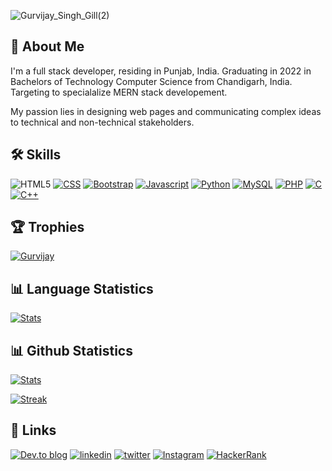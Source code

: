 

![Gurvijay_Singh_Gill(2)](https://user-images.githubusercontent.com/67116971/136325710-7fa6b011-f34b-44fd-acd9-ecca5ce56dca.png)


  
## 🚀 About Me
I'm a full stack developer, residing in Punjab, India. Graduating in 2022 in
Bachelors of Technology Computer Science from Chandigarh, India. Targeting to 
specialalize MERN stack developement.

My passion lies in designing web pages and communicating complex ideas to technical and
non-technical stakeholders.


## 🛠 Skills

![HTML5](https://img.shields.io/badge/html5-%23E34F26.svg?style=for-the-badge&logo=html5&logoColor=white) [![CSS](https://img.shields.io/badge/CSS-239120?&style=for-the-badge&logo=css3&logoColor=white)]() [![Bootstrap](https://img.shields.io/badge/bootstrap-%23563D7C.svg?style=for-the-badge&logo=bootstrap&logoColor=white)]() [![Javascript](https://img.shields.io/badge/JavaScript-F7DF1E?style=for-the-badge&logo=javascript&logoColor=black)]() [![Python](https://img.shields.io/badge/python-3670A0?style=for-the-badge&logo=python&logoColor=ffdd54)]() [![MySQL](https://img.shields.io/badge/MySQL-00000F?style=for-the-badge&logo=mysql&logoColor=white)]() [![PHP](https://img.shields.io/badge/PHP-777BB4?style=for-the-badge&logo=php&logoColor=white)]() [![C](https://img.shields.io/badge/C-00599C?style=for-the-badge&logo=c&logoColor=white)]() [![C++](https://img.shields.io/badge/C%2B%2B-00599C?style=for-the-badge&logo=c%2B%2B&logoColor=white)]() 

## 🏆 Trophies

  
[![Gurvijay](https://github-profile-trophy.vercel.app/?username=gillgurvijay01&row=1&theme=algolia)](https://github.com/gillgurvijay01/github-profile-trophy)


## 📊 Language Statistics

 [![Stats](https://github-readme-stats.vercel.app/api/top-langs/?username=gillgurvijay01&theme=algolia&layout=compact)]()


  
 ## 📊 Github Statistics
 
  [![Stats](https://github-readme-stats.vercel.app/api?username=gillgurvijay01&theme=algolia
)]()

[![Streak](https://github-readme-streak-stats.herokuapp.com/?user=gillgurvijay01&theme=algolia
)]()


  
## 🔗 Links
[![Dev.to blog](https://img.shields.io/badge/dev.to-0A0A0A?style=for-the-badge&logo=dev.to&logoColor=white)](https://dev.to/gillgurvijay01)
[![linkedin](https://img.shields.io/badge/linkedin-0A66C2?style=for-the-badge&logo=linkedin&logoColor=white)](https://www.linkedin.com/in/gillgurvijay01/)
[![twitter](https://img.shields.io/badge/twitter-1DA1F2?style=for-the-badge&logo=twitter&logoColor=white)](https://twitter.com/gillgurvijay01)
[![Instagram](https://img.shields.io/badge/Instagram-E4405F?style=for-the-badge&logo=instagram&logoColor=white)](https://instagram.com/gillgurvijay01)
[![HackerRank](https://img.shields.io/badge/-Hackerrank-2EC866?style=for-the-badge&logo=HackerRank&logoColor=white)](https://www.hackerrank.com/gillgurvijay01)


  
